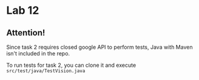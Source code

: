 # Lab 12

## Attention!

Since task 2 requires closed google API to perform tests, Java with Maven isn't included in the repo.

To run tests for task 2, you can clone it and execute ```src/test/java/TestVision.java```
